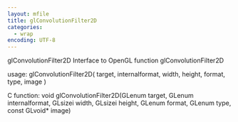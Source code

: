 ```yaml
---
layout: mfile
title: glConvolutionFilter2D
categories:
  - wrap
encoding: UTF-8
---
```


glConvolutionFilter2D  Interface to OpenGL function glConvolutionFilter2D

usage:  glConvolutionFilter2D( target, internalformat, width, height, format, type, image )

C function:  void glConvolutionFilter2D(GLenum target, GLenum internalformat, GLsizei width, GLsizei height, GLenum format, GLenum type, const GLvoid\* image)